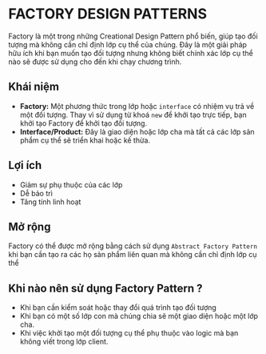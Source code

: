 # FACTORY DESIGN PATTERNS

Factory là một trong những Creational Design Pattern phổ biến, giúp tạo đối tượng mà không cần chỉ định lớp cụ thể của chúng. Đây là một giải pháp hữu ích khi bạn muốn tạo đối tượng nhưng không biết chính xác lớp cụ thể nào sẽ được sử dụng cho đến khi chạy chương trình.

## Khái niệm
- **Factory:** Một phương thức trong lớp hoặc `interface` có nhiệm vụ trả về một đối tượng. Thay vì sử dụng từ khoá `new` để khởi tạo trực tiếp, bạn khởi tạo Factory để khởi tạo đối tượng.
- **Interface/Product:** Đây là giao diện hoặc lớp cha mà tất cả các lớp sản phẩm cụ thể sẽ triển khai hoặc kế thừa.

## Lợi ích
- Giảm sự phụ thuộc của các lớp
- Dễ bảo trì
- Tăng tính linh hoạt

## Mở rộng
Factory có thể được mở rộng bằng cách sử dụng `Abstract Factory Pattern` khi bạn cần tạo ra các họ sản phẩm liên quan mà không cần chỉ định lớp cụ thể

## Khi nào nên sử dụng Factory Pattern ?
- Khi bạn cần kiểm soát hoặc thay đổi quá trình tạo đối tượng
- Khi bạn có một số lớp con mà chúng chia sẽ một giao diện hoặc một lớp cha.
- Khi việc khởi tạo một đối tượng cụ thể phụ thuộc vào logic mà bạn không viết trong lớp client.